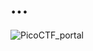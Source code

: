 # ...

![PicoCTF_portal](https://github.com/frandausmeier/CTF_Write-Ups/assets/71414554/17d8e9ba-f45b-4c78-8afa-466059c22ffb)


